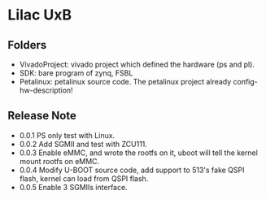 # Lilac UxB

## Folders

- VivadoProject: vivado project which defined the hardware (ps and pl).
- SDK: bare program of zynq, FSBL
- Petalinux: petalinux source code. The petalinux project already config-hw-description!

## Release Note

- 0.0.1 PS only test with Linux.
- 0.0.2 Add SGMII and test with ZCU111.
- 0.0.3 Enable eMMC, and wrote the rootfs on it, uboot will tell the kernel mount rootfs on eMMC.
- 0.0.4 Modify U-BOOT source code, add support to 513's fake QSPI flash, kernel can load from QSPI flash.
- 0.0.5 Enable 3 SGMIIs interface.
